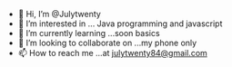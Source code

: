 - 👋 Hi, I’m @Julytwenty
- 👀 I’m interested in ... Java programming and javascript
- 🌱 I’m currently learning ...soon basics
- 💞️ I’m looking to collaborate on ...my phone only
- 📫 How to reach me ...at julytwenty84@gmail.com

<!---
Julytwenty/Julytwenty is a ✨ special ✨ repository because its `README.md` (this file) appears on your GitHub profile.
You can click the Preview link to take a look at your changes.
--->
